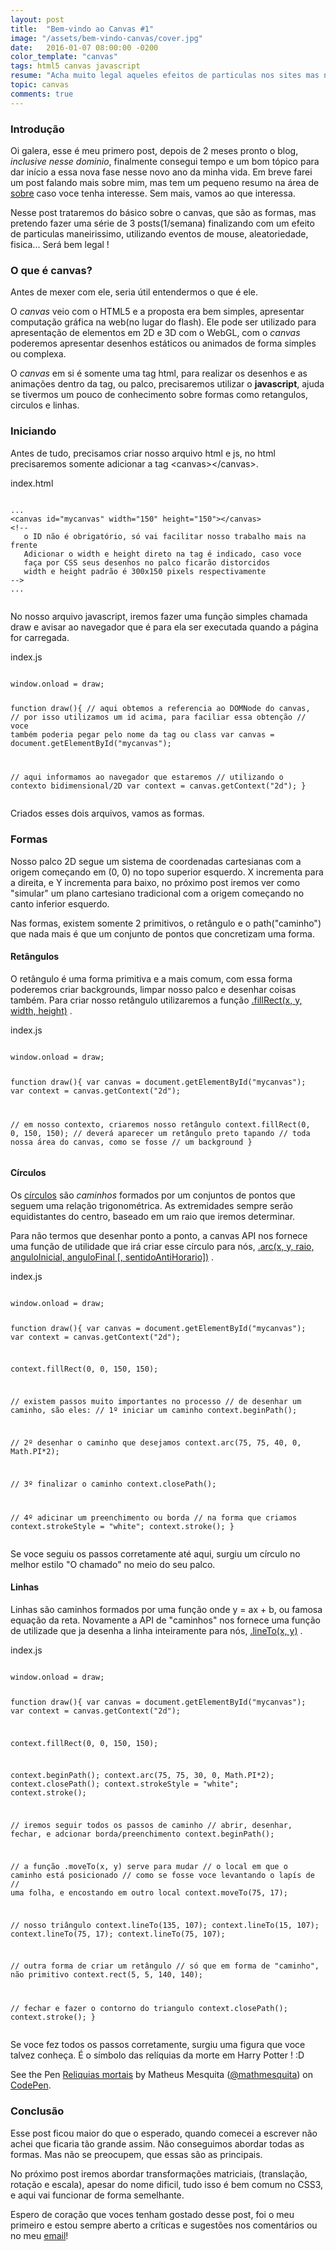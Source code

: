 ```yaml
---
layout: post
title:  "Bem-vindo ao Canvas #1"
image: "/assets/bem-vindo-canvas/cover.jpg"
date:   2016-01-07 08:00:00 -0200
color_template: "canvas"
tags: html5 canvas javascript
resume: "Acha muito legal aqueles efeitos de particulas nos sites mas nunca entendeu muito bem como são feitos? Também sempre tive essa dúvida, até descobrir o canvas."
topic: canvas
comments: true
---
```


<h3>Introdução</h3>
<p>Oi galera, esse é meu primero post, depois de 2 meses pronto o blog, <i>inclusive nesse dominio</i>, finalmente consegui tempo e um bom tópico para dar início a essa nova fase nesse novo ano da minha vida. Em breve farei um post falando mais sobre mim, mas tem um pequeno resumo na área de <a href="/sobre" target="_blank">sobre</a> caso voce tenha interesse. Sem mais, vamos ao que interessa.</p>
<p>Nesse post trataremos do básico sobre o canvas, que são as formas, mas pretendo fazer uma série de 3 posts(1/semana) finalizando com um efeito de particulas maneirissimo, utilizando eventos de mouse, aleatoriedade, fisica... Será bem legal !</p>

<h3>O que é canvas?</h3>
<p>Antes de mexer com ele, seria útil entendermos o que é ele.</p>
<p>O <i>canvas</i> veio com o HTML5 e a proposta era bem simples, apresentar computação gráfica na web(no lugar do flash). Ele pode ser utilizado para apresentação de elementos em 2D e 3D com o WebGL, com o <i>canvas</i> poderemos apresentar desenhos estáticos ou animados de forma simples ou complexa.</p>
<p>O <i>canvas</i> em si é somente uma tag html, para realizar os desenhos e as animações dentro da tag, ou palco, precisaremos utilizar o <b>javascript</b>, ajuda se tivermos um pouco de conhecimento sobre formas como retangulos, circulos e linhas.</p>

<h3>Iniciando</h3>
<p>Antes de tudo, precisamos criar nosso arquivo html e js, no html precisaremos somente adicionar a tag &lt;canvas&gt;&lt;/canvas&gt;.</p>
<div class="code html">
	<span class="file-name">index.html</span>
	<pre><code>
...
&lt;canvas id="mycanvas" width="150" height="150"&gt;&lt;/canvas&gt;
&lt;!-- 
   o ID não é obrigatório, só vai facilitar nosso trabalho mais na frente 
   Adicionar o width e height direto na tag é indicado, caso voce
   faça por CSS seus desenhos no palco ficarão distorcidos
   width e height padrão é 300x150 pixels respectivamente
--&gt;
...
	</code></pre>
</div>
<p>No nosso arquivo javascript, iremos fazer uma função simples chamada draw e avisar ao navegador que é para ela ser executada quando a página for carregada.</p>
<div class="code javascript">
	<span class="file-name">index.js</span>
	<pre><code>
window.onload = draw;

function draw(){
   // aqui obtemos a referencia ao DOMNode do canvas,
   // por isso utilizamos um id acima, para faciliar essa obtenção
   // voce também poderia pegar pelo nome da tag ou class
   var canvas = document.getElementById("mycanvas");

   // aqui informamos ao navegador que estaremos 
   // utilizando o contexto bidimensional/2D
   var context = canvas.getContext("2d");
}
	</code></pre>
</div>
<p>Criados esses dois arquivos, vamos as formas.</p>

<h3>Formas</h3>
<p>Nosso palco 2D segue um sistema de coordenadas cartesianas com a origem começando em (0, 0) no topo superior esquerdo. X incrementa para a direita, e Y incrementa para baixo, no próximo post iremos ver como "simular" um plano cartesiano tradicional com a origem começando no canto inferior esquerdo.</p>
<p>Nas formas, existem somente 2 primitivos, o retângulo e o path("caminho") que nada mais é que um conjunto de pontos que concretizam uma forma.</p>

<h4>Retângulos</h4>
<p>O retângulo é uma forma primitiva e a mais comum, com essa forma poderemos criar backgrounds, limpar nosso palco e desenhar coisas também. Para criar nosso retângulo utilizaremos a função <a href="https://developer.mozilla.org/en-US/docs/Web/API/CanvasRenderingContext2D/fillRect">.fillRect(x, y, width, height)</a> .</p>
<div class="code javascript">
	<span class="file-name">index.js</span>
	<pre><code>
window.onload = draw;

function draw(){
   var canvas = document.getElementById("mycanvas");
   var context = canvas.getContext("2d");

   // em nosso contexto, criaremos nosso retângulo
   context.fillRect(0, 0, 150, 150);
   // deverá aparecer um retângulo preto tapando
   // toda nossa área do canvas, como se fosse
   // um background
}
	</code></pre>
</div>

<h4>Círculos</h4>
<p>Os <a href="https://pt.wikipedia.org/wiki/C%C3%ADrculo">círculos</a> são <i>caminhos</i> formados por um conjuntos de pontos que seguem uma relação trigonométrica. As extremidades sempre serão equidistantes do centro, baseado em um raio que iremos determinar.</p>
<p>Para não termos que desenhar ponto a ponto, a canvas API nos fornece uma função de utilidade que irá criar esse círculo para nós, <a href="https://developer.mozilla.org/en-US/docs/Web/API/CanvasRenderingContext2D/arc">.arc(x, y, raio, anguloInicial, anguloFinal [, sentidoAntiHorario])</a> .</p>
<div class="code javascript">
	<span class="file-name">index.js</span>
	<pre><code>
window.onload = draw;

function draw(){
   var canvas = document.getElementById("mycanvas");
   var context = canvas.getContext("2d");

   context.fillRect(0, 0, 150, 150);

   // existem passos muito importantes no processo
   // de desenhar um caminho, são eles:
   // 1º iniciar um caminho
   context.beginPath();

   // 2º desenhar o caminho que desejamos
   context.arc(75, 75, 40, 0, Math.PI*2);

   // 3º finalizar o caminho
   context.closePath();

   // 4º adicinar um preenchimento ou borda 
   //    na forma que criamos
   context.strokeStyle = "white";
   context.stroke();
}
	</code></pre>
</div>
<p>Se voce seguiu os passos corretamente até aqui, surgiu um círculo no melhor estilo "O chamado" no meio do seu palco.</p>

<h4>Linhas</h4>
<p>Linhas são caminhos formados por uma função onde y = ax + b, ou famosa equação da reta. Novamente a API de "caminhos" nos fornece uma função de utilizade que ja desenha a linha inteiramente para nós, <a href="https://developer.mozilla.org/en-US/docs/Web/API/CanvasRenderingContext2D/lineTo">.lineTo(x, y)</a> .</p>
<div class="code javascript">
	<span class="file-name">index.js</span>
	<pre><code>
window.onload = draw;

function draw(){
   var canvas = document.getElementById("mycanvas");
   var context = canvas.getContext("2d");

   context.fillRect(0, 0, 150, 150);

   context.beginPath();
   context.arc(75, 75, 30, 0, Math.PI*2);
   context.closePath();
   context.strokeStyle = "white";
   context.stroke();

   // iremos seguir todos os passos de caminho
   // abrir, desenhar, fechar, e adcionar borda/preenchimento
   context.beginPath();

   // a função .moveTo(x, y) serve para mudar
   // o local em que o caminho está posicionado
   // como se fosse voce levantando o lapís de 
   // uma folha, e encostando em outro local
   context.moveTo(75, 17);

   // nosso triângulo
   context.lineTo(135, 107);
   context.lineTo(15, 107);
   context.lineTo(75, 17);
   context.lineTo(75, 107);

   // outra forma de criar um retângulo
   // só que em forma de "caminho", não primitivo
   context.rect(5, 5, 140, 140);

   // fechar e fazer o contorno do triangulo
   context.closePath();
   context.stroke();
}
	</code></pre>
</div>
<p>Se voce fez todos os passos corretamente, surgiu uma figura que voce talvez conheça. É o símbolo das relíquias da morte em Harry Potter ! :D</p>
<p data-height="265" data-theme-id="dark" data-slug-hash="oBXGwm" data-default-tab="result" data-user="mathmesquita" data-embed-version="2" data-pen-title="Reliquias mortais" class="codepen">See the Pen <a href="http://codepen.io/mathmesquita/pen/oBXGwm/">Reliquias mortais</a> by Matheus Mesquita (<a href="http://codepen.io/mathmesquita">@mathmesquita</a>) on <a href="http://codepen.io">CodePen</a>.</p>
<script async src="https://production-assets.codepen.io/assets/embed/ei.js"></script>

<h3>Conclusão</h3>
<p>Esse post ficou maior do que o esperado, quando comecei a escrever não achei que ficaria tão grande assim. Não conseguimos abordar todas as formas. Mas não se preocupem, que essas são as principais.</p>
<p>No próximo post iremos abordar transformações matriciais, (translação, rotação e escala), apesar do nome dificil, tudo isso é bem comum no CSS3, e aqui vai funcionar de forma semelhante.</p>
<p>Espero de coração que voces tenham gostado desse post, foi o meu primeiro e estou sempre aberto a críticas e sugestões nos comentários ou no meu <a href="mailto:{{ site.email }}">email</a>!</p>